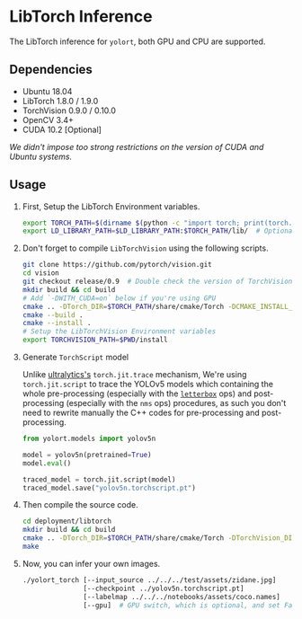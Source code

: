 # LibTorch Inference

The LibTorch inference for `yolort`, both GPU and CPU are supported.

## Dependencies

- Ubuntu 18.04
- LibTorch 1.8.0 / 1.9.0
- TorchVision 0.9.0 / 0.10.0
- OpenCV 3.4+
- CUDA 10.2 \[Optional\]

*We didn't impose too strong restrictions on the version of CUDA and Ubuntu systems.*

## Usage

1. First, Setup the LibTorch Environment variables.

   ```bash
   export TORCH_PATH=$(dirname $(python -c "import torch; print(torch.__file__)"))
   export LD_LIBRARY_PATH=$LD_LIBRARY_PATH:$TORCH_PATH/lib/  # Optional
   ```

1. Don't forget to compile `LibTorchVision` using the following scripts.

   ```bash
   git clone https://github.com/pytorch/vision.git
   cd vision
   git checkout release/0.9  # Double check the version of TorchVision currently in use
   mkdir build && cd build
   # Add `-DWITH_CUDA=on` below if you're using GPU
   cmake .. -DTorch_DIR=$TORCH_PATH/share/cmake/Torch -DCMAKE_INSTALL_PREFIX=./install
   cmake --build .
   cmake --install .
   # Setup the LibTorchVision Environment variables
   export TORCHVISION_PATH=$PWD/install
   ```

1. Generate `TorchScript` model

   Unlike [ultralytics's](https://github.com/ultralytics/yolov5/blob/8ee9fd1/export.py) `torch.jit.trace` mechanism, We're using `torch.jit.script` to trace the YOLOv5 models which containing the whole pre-processing (especially with the [`letterbox`](https://github.com/ultralytics/yolov5/blob/8ee9fd1/utils/augmentations.py#L85-L115) ops) and post-processing (especially with the `nms` ops) procedures, as such you don't need to rewrite manually the C++ codes for pre-processing and post-processing.

   ```python
   from yolort.models import yolov5n

   model = yolov5n(pretrained=True)
   model.eval()

   traced_model = torch.jit.script(model)
   traced_model.save("yolov5n.torchscript.pt")
   ```

1. Then compile the source code.

   ```bash
   cd deployment/libtorch
   mkdir build && cd build
   cmake .. -DTorch_DIR=$TORCH_PATH/share/cmake/Torch -DTorchVision_DIR=$TORCHVISION_PATH/share/cmake/TorchVision
   make
   ```

1. Now, you can infer your own images.

   ```bash
   ./yolort_torch [--input_source ../../../test/assets/zidane.jpg]
                  [--checkpoint ../yolov5n.torchscript.pt]
                  [--labelmap ../../../notebooks/assets/coco.names]
                  [--gpu]  # GPU switch, which is optional, and set False as default
   ```
